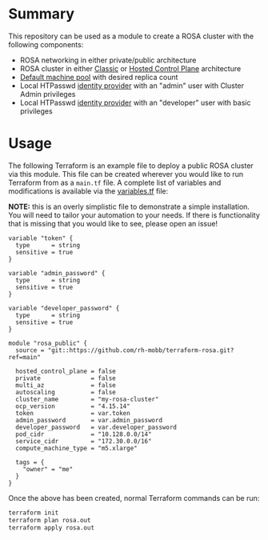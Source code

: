 # Summary

This repository can be used as a module to create a ROSA cluster with the following components:

- ROSA networking in either private/public architecture
- ROSA cluster in either [Classic](https://docs.openshift.com/rosa/architecture/rosa-architecture-models.html#rosa-classic-architecture_rosa-architecture-models) 
or [Hosted Control Plane](https://docs.openshift.com/rosa/architecture/rosa-architecture-models.html#rosa-hcp-architecture_rosa-architecture-models) architecture
- [Default machine pool](https://docs.openshift.com/rosa/rosa_cluster_admin/rosa_nodes/rosa-nodes-machinepools-about.html) with desired replica count
- Local HTPasswd [identity provider](https://docs.openshift.com/rosa/authentication/sd-configuring-identity-providers.html) with an "admin" user with Cluster Admin privileges
- Local HTPasswd [identity provider](https://docs.openshift.com/rosa/authentication/sd-configuring-identity-providers.html) with an "developer" user with basic privileges


# Usage

The following Terraform is an example file to deploy a public ROSA cluster via this module.  This file
can be created wherever you would like to run Terraform from as a `main.tf` file.  A complete list of variables
and modifications is available via the [variables.tf](variables.tf) file:

**NOTE:** this is an overly simplistic file to demonstrate a simple installation.  You will need to tailor your 
automation to your needs.  If there is functionality that is missing that you would like to see, please open an issue!

```
variable "token" {
  type      = string
  sensitive = true
}

variable "admin_password" {
  type      = string
  sensitive = true
}

variable "developer_password" {
  type      = string
  sensitive = true
}

module "rosa_public" {
  source = "git::https://github.com/rh-mobb/terraform-rosa.git?ref=main"

  hosted_control_plane = false
  private              = false
  multi_az             = false
  autoscaling          = false
  cluster_name         = "my-rosa-cluster"
  ocp_version          = "4.15.14"
  token                = var.token
  admin_password       = var.admin_password
  developer_password   = var.developer_password
  pod_cidr             = "10.128.0.0/14"
  service_cidr         = "172.30.0.0/16"
  compute_machine_type = "m5.xlarge"

  tags = {
    "owner" = "me"
  }
}
```

Once the above has been created, normal Terraform commands can be run:

```bash
terraform init
terraform plan rosa.out
terraform apply rosa.out
```
